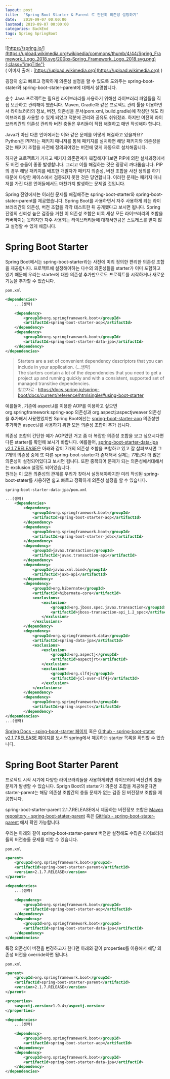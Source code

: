 ```yaml
---
layout: post
title:  "Spring Boot Starter & Parent 로 간단히 의존성 설정하기"
date:   2019-09-07 00:00:00 
lastmod: 2019-09-07 00:00:00  
categories: BackEnd
tags: Spring SpringBoot
---
```


![https://spring.io/](https://upload.wikimedia.org/wikipedia/commons/thumb/4/44/Spring_Framework_Logo_2018.svg/200px-Spring_Framework_Logo_2018.svg.png){:class="imgTitle"}  
( 이미지 출처 : [https://upload.wikimedia.org](https://upload.wikimedia.org) )  

굉장히 쉽고 빠르고 정확하게 의존성 설정을 할 수 있도록 도와주는 spring-boot-stater와 spring-boot-stater-parent에 대해서 설명합니다.  

<!--more-->

순수 Java 프로젝트는 필요한 라이브러리를 사용하기 위해선 라이브러리 파일들을 직접 보관하고 관리해야 했습니다. Maven, Gradle과 같은 프로젝트 관리 툴을 이용하면서 라이브러리의 정보, 버전, 의존성을 문서(pom.xml, build.gradle)에 작성만 해도 라이브러리를 사용할 수 있게 되었고 덕분에 관리와 공유도 쉬워졌죠. 하지만 여전히 라이브러리간의 의존성 관리와 버전 충돌은 우리들이 직접 해결하고 매번 작성해야 합니다.  

Java가 아닌 다른 언어에서는 이와 같은 문제를 어떻게 해결하고 있을까요?  
Python은 PIP라는 패키지 매니저를 통해 패키지를 설치하면 해당 패키지와 의존성을 갖는 패키지 조합을 사전에 정의되어있는 버전에 맞게 자동으로 설치해줍니다.  

하지만 프로젝트가 커지고 패키지 의존관계가 복잡해지다보면 PIP에 의한 설치과정에서도 버전 충돌이 종종 발생합니다. 그리고 이를 해결하는 것은 굉장히 까다롭습니다. PIP의 경우 해당 패키지를 배포한 개발자가 패키지 의존성, 버전 조합을 사전 정의를 하기 때문에 다양한 케이스에서 검증되지 못한 것은 당연합니다. 이러한 문제는 패키지 매니저를 가진 다른 언어들에서도 마찬가지 발생하는 문제일 것입니다.  

Spring 진영에서는 이러한 문제를 해결해주는 spring-boot-starter와 spring-boot-stater-parent를 제공했습니다. Spring Boot를 사용하면서 자주 사용하게 되는 라이브러리간의 의존성, 버전 조합을 각각 테스트한 뒤 공개했다고 보시면 됩니다. Spring 진영의 신뢰성 높은 검증을 거친 이 의존성 조합은 비록 세상 모든 라이브러리의 조합을 커버하지는 못하지만 자주 사용되는 라이브러리들에 대해서만큼은 스트레스를 받지 않고 설정할 수 있게 해줍니다.  

# Spring Boot Starter

Spring Boot에서는 spring-boot-starter라는 사전에 미리 정의한 편리한 의존성 조합을 제공합니다. 프로젝트에 설정해야하는 다수의 의존성들을 starter가 이미 포함하고 있기 때문에 우리는 starter에 대한 의존성 추가만으로도 프로젝트를 시작하거나 새로운 기능을 추가할 수 있습니다.  

```pom.xml```

~~~xml
<dependencies>
    ...(생략)

    <dependency>
        <groupId>org.springframework.boot</groupId>
        <artifactId>spring-boot-starter-aop</artifactId>
    </dependency>
    <dependency>
        <groupId>org.springframework.boot</groupId>
        <artifactId>spring-boot-starter-data-jpa</artifactId>
    </dependency>
</dependencies>
~~~


>Starters are a set of convenient dependency descriptors that you can include in your application. (...생략)  
>The starters contain a lot of the dependencies that you need to get a project up and running quickly and with a consistent, supported set of managed transitive dependencies.  
>참고자료 : https://docs.spring.io/spring-boot/docs/current/reference/htmlsingle/#using-boot-starter  

예를들어, 기존에 aspectJ를 이용한 AOP를 이용하고 싶으면 org.springframework:spring-aop 의존성과 org.aspectj:aspectjweaver 의존성을 추가해서 사용했었지만 Spring Boot에선는 [spring-boot-starter-aop](https://github.com/spring-projects/spring-boot/blob/v2.1.7.RELEASE/spring-boot-project/spring-boot-starters/spring-boot-starter-aop/pom.xml) 의존성만 추가하면 aspectJ를 사용하기 위한 모든 의존성 조합이 추가 됩니다.  

의존성 조합의 간단한 예가 AOP였던 거고 좀 더 복잡한 의존성 조합을 보고 싶으시다면 다른 starter를 확인해 보시기 바랍니다. 예를들어, [spring-boot-starter-data-jpa v2.1.7.RELEASE](https://github.com/spring-projects/spring-boot/blob/v2.1.7.RELEASE/spring-boot-project/spring-boot-starters/spring-boot-starter-data-jpa/pom.xml)은 아래와 같이 7개의 의존성 조합을 포함하고 있고 잘 살펴보시면 그 7개의 의존성 중에 또 다른 spring-boot-starter가 존재해서 실제는 7개보다 더 많은 의존성이 설정되어있다고 보시면 됩니다. 또한 중복되어 문제가 되는 의존성에서대해서는 exclusion 설정도 되어있습니다.  
원래는 이 모든 의존성의 관계를 우리가 찾아서 설정해야하지만 미리 작성된 spring-boot-stater를 사용하면 쉽고 빠르고 정확하게 의존성 설정을 할 수 있습니다.  

```spring-boot-starter-data-jpa/pom.xml```

~~~xml
...(생략)
	<dependencies>
		<dependency>
			<groupId>org.springframework.boot</groupId>
			<artifactId>spring-boot-starter-aop</artifactId>
		</dependency>
		<dependency>
			<groupId>org.springframework.boot</groupId>
			<artifactId>spring-boot-starter-jdbc</artifactId>
		</dependency>
		<dependency>
			<groupId>javax.transaction</groupId>
			<artifactId>javax.transaction-api</artifactId>
		</dependency>
		<dependency>
			<groupId>javax.xml.bind</groupId>
			<artifactId>jaxb-api</artifactId>
		</dependency>
		<dependency>
			<groupId>org.hibernate</groupId>
			<artifactId>hibernate-core</artifactId>
			<exclusions>
				<exclusion>
					<groupId>org.jboss.spec.javax.transaction</groupId>
					<artifactId>jboss-transaction-api_1.2_spec</artifactId>
				</exclusion>
			</exclusions>
		</dependency>
		<dependency>
			<groupId>org.springframework.data</groupId>
			<artifactId>spring-data-jpa</artifactId>
			<exclusions>
				<exclusion>
					<groupId>org.aspectj</groupId>
					<artifactId>aspectjrt</artifactId>
				</exclusion>
				<exclusion>
					<groupId>org.slf4j</groupId>
					<artifactId>jcl-over-slf4j</artifactId>
				</exclusion>
			</exclusions>
		</dependency>
		<dependency>
			<groupId>org.springframework</groupId>
			<artifactId>spring-aspects</artifactId>
		</dependency>
</dependencies>
...(생략)
~~~


[Spring Docs - sping-boot-starter 페이지](https://docs.spring.io/spring-boot/docs/current/reference/htmlsingle/#using-boot-starter) 혹은 [Github - spring-boot-stater v2.1.7.RELEASE 페이지](https://github.com/spring-projects/spring-boot/blob/v2.1.7.RELEASE/spring-boot-project/spring-boot-starters)를 보시면 spring에서 제공하는 starter 목록을 확인할 수 있습니다.  


# Spring Boot Starter Parent

프로젝트 시작 시기에 다양한 라이브러리들을 사용하게되면 라이브러리 버전간의 충돌문제가 발생할 수 있습니다. Sprign Boot의 starter가 의존성 조합을 제공해준다면 starter-parent는 해당 의존성 조합간의 충돌 문제가 없는 검증 된 버전정보 조합을 제공합니다.  

spring-boot-starter-parent 2.1.7.RELEASE에서 제공하는 버전정보 조합은 [Maven repository - spring-boot-stater-parent](https://mvnrepository.com/artifact/org.springframework.boot/spring-boot-starter-parent/2.1.7.RELEASE) 혹은 [GitHub - spring-boot-stater-parent](https://github.com/spring-projects/spring-boot/blob/v2.1.7.RELEASE/spring-boot-project/spring-boot-parent/pom.xml) 에서 확인 가능합니다.  

우리는 아래와 같이 spring-boot-starter-parent 버전만 설정해도 수많은 라이브러리들의 버전충돌 문제를 피할 수 있습니다.  

```pom.xml```

~~~xml
<parent>
    <groupId>org.springframework.boot</groupId>
    <artifactId>spring-boot-starter-parent</artifactId>
    <version>2.1.7.RELEASE</version>
</parent>

<dependencies>
    ...(생략)

    <dependency>
        <groupId>org.springframework.boot</groupId>
        <artifactId>spring-boot-starter-aop</artifactId>
    </dependency>
    <dependency>
        <groupId>org.springframework.boot</groupId>
        <artifactId>spring-boot-starter-data-jpa</artifactId>
    </dependency>
</dependencies>
~~~


특정 의존성이 버전을 변경하고자 한다면 아래와 같이 properties를 이용해서 해당 의존성 버전을 override하면 됩니다.  

```pom.xml```

~~~xml
<parent>
    <groupId>org.springframework.boot</groupId>
    <artifactId>spring-boot-starter-parent</artifactId>
    <version>2.1.7.RELEASE</version>
</parent>

<properties>
    <aspectj.version>1.9.4</aspectj.version>
</properties>

<dependencies>
    ...(생략)

    <dependency>
        <groupId>org.springframework.boot</groupId>
        <artifactId>spring-boot-starter-aop</artifactId>
    </dependency>
    <dependency>
        <groupId>org.springframework.boot</groupId>
        <artifactId>spring-boot-starter-data-jpa</artifactId>
    </dependency>
</dependencies>
~~~
